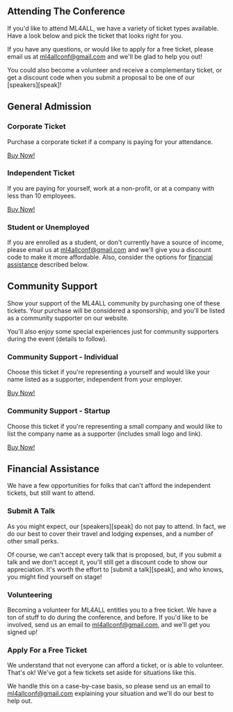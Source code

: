 Attending The Conference
------------------------

If you'd like to attend ML4ALL, we have a variety of ticket types available. Have a look below and pick the ticket that looks right for you.

If you have any questions, or would like to apply for a free ticket, please email us at [ml4allconf@gmail.com] and we'll be glad to help you out!

You could also become a volunteer and receive a complementary ticket, or get a discount code when you submit a proposal to be one of our [speakers][speak]!

## General Admission

### Corporate Ticket
Purchase a corporate ticket if a company is paying for your attendance.

[Buy Now!][tickets]

### Independent Ticket
If you are paying for yourself, work at a non-profit, or at a company with less than 10 employees.

[Buy Now!][tickets]

### Student or Unemployed
If you are enrolled as a student, or don't currently have a source of income, please email us at [ml4allconf@gmail.com] and we'll give you a discount code to make it more affordable. Also, consider the options for [financial assistance](#financial-assistance) described below.

## Community Support

Show your support of the ML4ALL community by purchasing one of these tickets. Your purchase will be considered a sponsorship, and you'll be listed as a community supporter on our website.

You'll also enjoy some special experiences just for community supporters during the event (details to follow).

### Community Support - Individual
Choose this ticket if you're representing a yourself and would like your name listed as a supporter, independent from your employer.

[Buy Now!][tickets]

### Community Support - Startup
Choose this ticket if you're representing a small company and would like to list the company name as a supporter (includes small logo and link).

[Buy Now!][tickets]


## Financial Assistance

We have a few opportunities for folks that can't afford the independent tickets, but still want to attend.

### Submit A Talk
As you might expect, our [speakers][speak] do not pay to attend. In fact, we do our best to cover their travel and lodging expenses, and a number of other small perks.

Of course, we can't accept every talk that is proposed, but, if you submit a talk and we don't accept it, you'll still get a discount code to show our appreciation. It's worth the effort to [submit a talk][speak], and who knows, you might find yourself on stage!

### Volunteering
Becoming a volunteer for ML4ALL entitles you to a free ticket. We have a ton of stuff to do during the conference, and before. If you'd like to be involved, send us an email to [ml4allconf@gmail.com], and we'll get you signed up!

### Apply For a Free Ticket
We understand that not everyone can afford a ticket, or is able to volunteer. That's ok! We've got a few tickets set aside for situations like this.

We handle this on a case-by-case basis, so please send us an email to [ml4allconf@gmail.com] explaining your situation and we'll do our best to help out.

[tickets]: https://ti.to/ml4all/ml4all-2018
[ml4allconf@gmail.com]: mailto:ml4allconf@gmail.com
[speakers]: speak.html